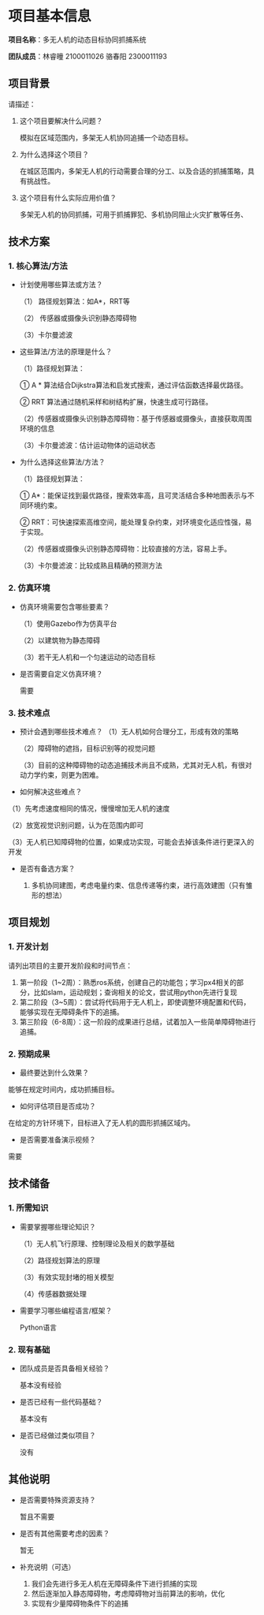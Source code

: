 # 项目基本信息

**项目名称**：多无人机的动态目标协同抓捕系统

**团队成员**：林睿曈 2100011026 骆春阳 2300011193

## 项目背景

请描述：

1. 这个项目要解决什么问题？

   模拟在区域范围内，多架无人机协同追捕一个动态目标。

2. 为什么选择这个项目？

   在城区范围内，多架无人机的行动需要合理的分工、以及合适的抓捕策略，具有挑战性。

3. 这个项目有什么实际应用价值？

   多架无人机的协同抓捕，可用于抓捕罪犯、多机协同阻止火灾扩散等任务、

## 技术方案

### 1. 核心算法/方法

- 计划使用哪些算法或方法？

  （1） 路径规划算法：如A*，RRT等

  （2） 传感器或摄像头识别静态障碍物

  （3）卡尔曼滤波


- 这些算法/方法的原理是什么？

  （1）路径规划算法：

  	① A * 算法结合Dijkstra算法和启发式搜索，通过评估函数选择最优路径。
  	
  	② RRT 算法通过随机采样和树结构扩展，快速生成可行路径。

  （2）传感器或摄像头识别静态障碍物：基于传感器或摄像头，直接获取周围环境的信息

  （3）卡尔曼滤波：估计运动物体的运动状态


- 为什么选择这些算法/方法？

  （1）路径规划算法：

  	① A*：能保证找到最优路径，搜索效率高，且可灵活结合多种地图表示与不同环境约束。
  	
  	② RRT：可快速探索高维空间，能处理复杂约束，对环境变化适应性强，易于实现。

  （2）传感器或摄像头识别静态障碍物：比较直接的方法，容易上手。

  （3）卡尔曼滤波：比较成熟且精确的预测方法


### 2. 仿真环境

- 仿真环境需要包含哪些要素？

  （1）使用Gazebo作为仿真平台

  （2）以建筑物为静态障碍

  （3）若干无人机和一个匀速运动的动态目标

- 是否需要自定义仿真环境？

  需要

### 3. 技术难点

- 预计会遇到哪些技术难点？
  （1）无人机如何合理分工，形成有效的策略

  （2）障碍物的遮挡，目标识别等的视觉问题

  （3）目前的这种障碍物的动态追捕技术尚且不成熟，尤其对无人机，有很对动力学约束，则更为困难。 

- 如何解决这些难点？

 （1）先考虑速度相同的情况，慢慢增加无人机的速度

 （2）放宽视觉识别问题，认为在范围内即可

 （3）无人机已知障碍物的位置，如果成功实现，可能会去掉该条件进行更深入的开发

- 是否有备选方案？

  1. 多机协同建图，考虑电量约束、信息传递等约束，进行高效建图（只有雏形的想法）

## 项目规划

### 1. 开发计划

请列出项目的主要开发阶段和时间节点：

1. 第一阶段（1~2周）：熟悉ros系统，创建自己的功能包；学习px4相关的部分，比如slam，运动规划；查询相关的论文，尝试用python先进行复现
2. 第二阶段（3~5周）：尝试将代码用于无人机上，即使调整环境配置和代码，能够实现在无障碍条件下的追捕。
3. 第三阶段（6-8周）：这一阶段的成果进行总结，试着加入一些简单障碍物进行追捕。

### 2. 预期成果

- 最终要达到什么效果？

能够在规定时间内，成功抓捕目标。

- 如何评估项目是否成功？

在给定的方针环境下，目标进入了无人机的圆形抓捕区域内。

- 是否需要准备演示视频？

需要

## 技术储备

### 1. 所需知识

- 需要掌握哪些理论知识？

  （1）无人机飞行原理、控制理论及相关的数学基础

  （2）路径规划算法的原理

  （3）有效实现封堵的相关模型

  （4）传感器数据处理

- 需要学习哪些编程语言/框架？

  Python语言

### 2. 现有基础

- 团队成员是否具备相关经验？

  基本没有经验

- 是否已经有一些代码基础？

  基本没有

- 是否已经做过类似项目？

  没有

## 其他说明

- 是否需要特殊资源支持？

  暂且不需要

- 是否有其他需要考虑的因素？

  暂无

- 补充说明（可选） 

  1. 我们会先进行多无人机在无障碍条件下进行抓捕的实现
  2. 然后逐渐加入静态障碍物，考虑障碍物对当前算法的影响，优化
  3. 实现有少量障碍物条件下的追捕
